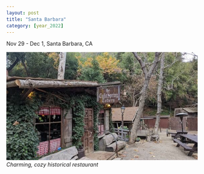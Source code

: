 ```yaml
---
layout: post
title: "Santa Barbara"
category: [year_2022]
---
```

Nov 29 - Dec 1, Santa Barbara, CA

![](images/santabarbara1.jpg)
_Charming, cozy historical restaurant_

